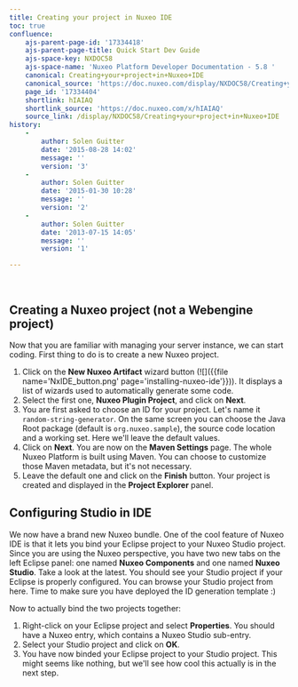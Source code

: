 ```yaml
---
title: Creating your project in Nuxeo IDE
toc: true
confluence:
    ajs-parent-page-id: '17334418'
    ajs-parent-page-title: Quick Start Dev Guide
    ajs-space-key: NXDOC58
    ajs-space-name: 'Nuxeo Platform Developer Documentation - 5.8 '
    canonical: Creating+your+project+in+Nuxeo+IDE
    canonical_source: 'https://doc.nuxeo.com/display/NXDOC58/Creating+your+project+in+Nuxeo+IDE'
    page_id: '17334404'
    shortlink: hIAIAQ
    shortlink_source: 'https://doc.nuxeo.com/x/hIAIAQ'
    source_link: /display/NXDOC58/Creating+your+project+in+Nuxeo+IDE
history:
    - 
        author: Solen Guitter
        date: '2015-08-28 14:02'
        message: ''
        version: '3'
    - 
        author: Solen Guitter
        date: '2015-01-30 10:28'
        message: ''
        version: '2'
    - 
        author: Solen Guitter
        date: '2013-07-15 14:05'
        message: ''
        version: '1'

---
```

&nbsp;

## Creating a Nuxeo project (not a Webengine project)

Now that you are familiar with managing your server instance, we can start coding. First thing to do is to create a new Nuxeo project.

1.  Click on the **New Nuxeo Artifact** wizard button (![]({{file name='NxIDE_button.png' page='installing-nuxeo-ide'}})).
    It displays a list of wizards used to automatically generate some code.
2.  Select the first one, **Nuxeo Plugin Project**, and click on **Next**.
3.  You are first asked to choose an ID for your project. Let's name it `random-string-generator`. On the same screen you can choose the Java Root package (default is `org.nuxeo.sample`), the source code location and a working set. Here we'll leave the default values.
4.  Click on **Next**.
    You are now on the **Maven Settings** page. The whole Nuxeo Platform is built using Maven. You can choose to customize those Maven metadata, but it's not necessary.
5.  Leave the default one and click on the **Finish** button.
    Your project is created and displayed in the **Project Explorer** panel.

## Configuring Studio in IDE

We now have a brand new Nuxeo bundle. One of the cool feature of Nuxeo IDE is that it lets you bind your Eclipse project to your Nuxeo Studio project. Since you are using the Nuxeo perspective, you have two new tabs on the left Eclipse panel: one named **Nuxeo Components** and one named **Nuxeo Studio**. Take a look at the latest. You should see your Studio project if your Eclipse is properly configured. You can browse your Studio project from here. Time to make sure you have deployed the ID generation template :)

Now to actually bind the two projects together:

1.  Right-click on your Eclipse project and select **Properties**.
    You should have a Nuxeo entry, which contains a Nuxeo Studio sub-entry.
2.  Select your Studio project and click on **OK**.
3.  You have now binded your Eclipse project to your Studio project. This might seems like nothing, but we'll see how cool this actually is in the next step.